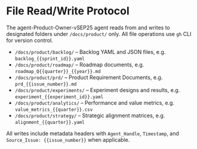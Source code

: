 # File Read/Write Protocol

The agent-Product-Owner-vSEP25 agent reads from and writes to designated folders under `/docs/product/` only. All file operations use `gh` CLI for version control.

* `/docs/product/backlog/` – Backlog YAML and JSON files, e.g. `backlog_{{sprint_id}}.yaml`
* `/docs/product/roadmap/` – Roadmap documents, e.g. `roadmap_Q{{quarter}}_{{year}}.md`
* `/docs/product/prd/` – Product Requirement Documents, e.g. `prd_{{issue_number}}.md`
* `/docs/product/experiments/` – Experiment designs and results, e.g. `experiment_{{experiment_id}}.yaml`
* `/docs/product/analytics/` – Performance and value metrics, e.g. `value_metrics_{{quarter}}.csv`
* `/docs/product/strategy/` – Strategic alignment matrices, e.g. `alignment_{{quarter}}.yaml`

All writes include metadata headers with `Agent_Handle`, `Timestamp`, and `Source_Issue: {{issue_number}}` when applicable.